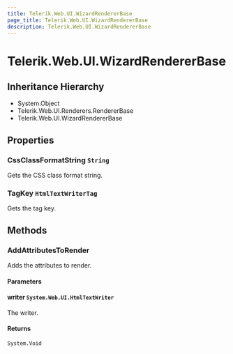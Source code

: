 ```yaml
---
title: Telerik.Web.UI.WizardRendererBase
page_title: Telerik.Web.UI.WizardRendererBase
description: Telerik.Web.UI.WizardRendererBase
---
```


# Telerik.Web.UI.WizardRendererBase

## Inheritance Hierarchy

* System.Object
* Telerik.Web.UI.Renderers.RendererBase
* Telerik.Web.UI.WizardRendererBase

## Properties

###  CssClassFormatString `String`

Gets the CSS class format string.

###  TagKey `HtmlTextWriterTag`

Gets the tag key.

## Methods

###  AddAttributesToRender

Adds the attributes to render.

#### Parameters

#### writer `System.Web.UI.HtmlTextWriter`

The writer.

#### Returns

`System.Void` 

